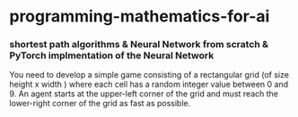 # programming-mathematics-for-ai
### shortest path algorithms & Neural Network from scratch & PyTorch implmentation of the Neural Network  

You need to develop a simple game consisting of a
rectangular grid (of size height x width ) where each cell has a random integer value between
0 and 9. An agent starts at the upper-left corner of the grid and must reach the lower-right
corner of the grid as fast as possible.

